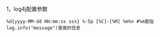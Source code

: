 1，log4j配置参数

```properties
%d{yyyy-MM-dd HH:mm:ss sss} %-5p [%C]-[%M] %m%n #%m是指log.info("message")里面的信息
```

